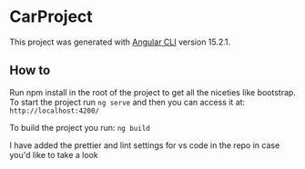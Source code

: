 # CarProject

This project was generated with [Angular CLI](https://github.com/angular/angular-cli) version 15.2.1.

## How to

Run npm install in the root of the project to get all the niceties like bootstrap. To start the project run
`ng serve` and then you can access it at: `http://localhost:4200/`

To build the project you run:
`ng build`

I have added the prettier and lint settings for vs code in the repo in case you'd like to take a look
